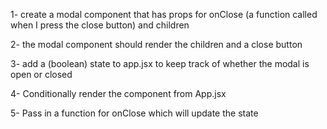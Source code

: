 1- create a modal component that has props for onClose (a function called when I press the close button) and children

2- the modal component should render the children and a close button

3- add a (boolean) state to app.jsx to keep track of whether the modal is open or closed

4- Conditionally render the component from App.jsx

5- Pass in a function for onClose which will update the state
